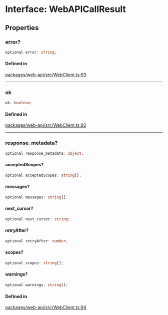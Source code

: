 # Interface: WebAPICallResult

## Properties

### error?

```ts
optional error: string;
```

#### Defined in

[packages/web-api/src/WebClient.ts:93](https://github.com/slackapi/node-slack-sdk/blob/c15385ef93ccdde9702f52f7d1f445999203d794/packages/web-api/src/WebClient.ts#L93)

***

### ok

```ts
ok: boolean;
```

#### Defined in

[packages/web-api/src/WebClient.ts:92](https://github.com/slackapi/node-slack-sdk/blob/c15385ef93ccdde9702f52f7d1f445999203d794/packages/web-api/src/WebClient.ts#L92)

***

### response\_metadata?

```ts
optional response_metadata: object;
```

#### acceptedScopes?

```ts
optional acceptedScopes: string[];
```

#### messages?

```ts
optional messages: string[];
```

#### next\_cursor?

```ts
optional next_cursor: string;
```

#### retryAfter?

```ts
optional retryAfter: number;
```

#### scopes?

```ts
optional scopes: string[];
```

#### warnings?

```ts
optional warnings: string[];
```

#### Defined in

[packages/web-api/src/WebClient.ts:94](https://github.com/slackapi/node-slack-sdk/blob/c15385ef93ccdde9702f52f7d1f445999203d794/packages/web-api/src/WebClient.ts#L94)
